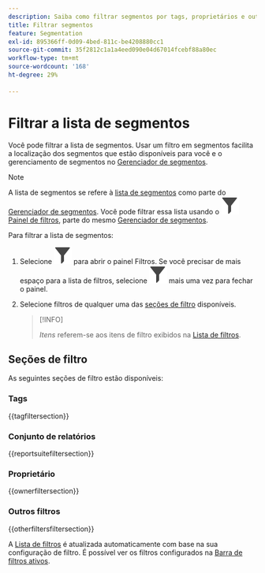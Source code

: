 ```yaml
---
description: Saiba como filtrar segmentos por tags, proprietários e outros filtros.
title: Filtrar segmentos
feature: Segmentation
exl-id: 895366ff-0d09-4bed-811c-be4208880cc1
source-git-commit: 35f2812c1a1a4eed090e04d67014fcebf88a80ec
workflow-type: tm+mt
source-wordcount: '168'
ht-degree: 29%

---
```


# Filtrar a lista de segmentos

Você pode filtrar a lista de segmentos. Usar um filtro em segmentos facilita a localização dos segmentos que estão disponíveis para você e o gerenciamento de segmentos no [Gerenciador de segmentos](seg-manage.md).

>[!NOTE]
>
>A lista de segmentos se refere à [lista de segmentos](seg-manage.md#filters-list) como parte do [Gerenciador de segmentos](seg-manage.md). Você pode filtrar essa lista usando o ![Filtro](/help/assets/icons/Filter.svg) [Painel de filtros](seg-manage.md#filter-panel), parte do mesmo [Gerenciador de segmentos](seg-manage.md).
>


Para filtrar a lista de segmentos:

1. Selecione ![Filtro](/help/assets/icons/Filter.svg) para abrir o painel Filtros. Se você precisar de mais espaço para a lista de filtros, selecione ![Filtro](/help/assets/icons/Filter.svg) mais uma vez para fechar o painel.
1. Selecione filtros de qualquer uma das [seções de filtro](#filter-sections) disponíveis.

   >[!INFO]
   >
   >*Itens* referem-se aos itens de filtro exibidos na [Lista de filtros](seg-manage.md#segment-list).
   > 

## Seções de filtro

As seguintes seções de filtro estão disponíveis:

### Tags

{{tagfiltersection}}

### Conjunto de relatórios

{{reportsuitefiltersection}}

### Proprietário

{{ownerfiltersection}}

### Outros filtros

{{otherfiltersfiltersection}}


A [Lista de filtros](seg-manage.md#segment-list) é atualizada automaticamente com base na sua configuração de filtro. É possível ver os filtros configurados na [Barra de filtros ativos](seg-manage.md#active-filter-bar).
